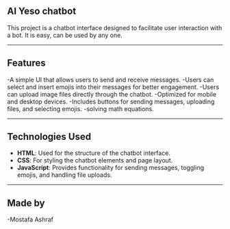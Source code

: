 ## AI Yeso chatbot

This project is a chatbot interface designed to facilitate user interaction with a bot. It is easy, can be used by any one. 

---

## Features

 -A simple UI that allows users to send and receive messages.
 -Users can select and insert emojis into their messages for better engagement.
 -Users can upload image files directly through the chatbot.
 -Optimized for mobile and desktop devices.
 -Includes buttons for sending messages, uploading files, and selecting emojis.
 -solving math equations.

---

## Technologies Used

- **HTML**: Used for the structure of the chatbot interface.
- **CSS**: For styling the chatbot elements and page layout.
- **JavaScript**: Provides functionality for sending messages, toggling emojis, and handling file uploads.


---
## Made by 
-Mostafa Ashraf

